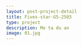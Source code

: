 ```yaml
---
layout: post-project-detail
title: Fives-star-G5-2503
type: project
description: Mo ta du an
image: 01.jpg 
---
```

